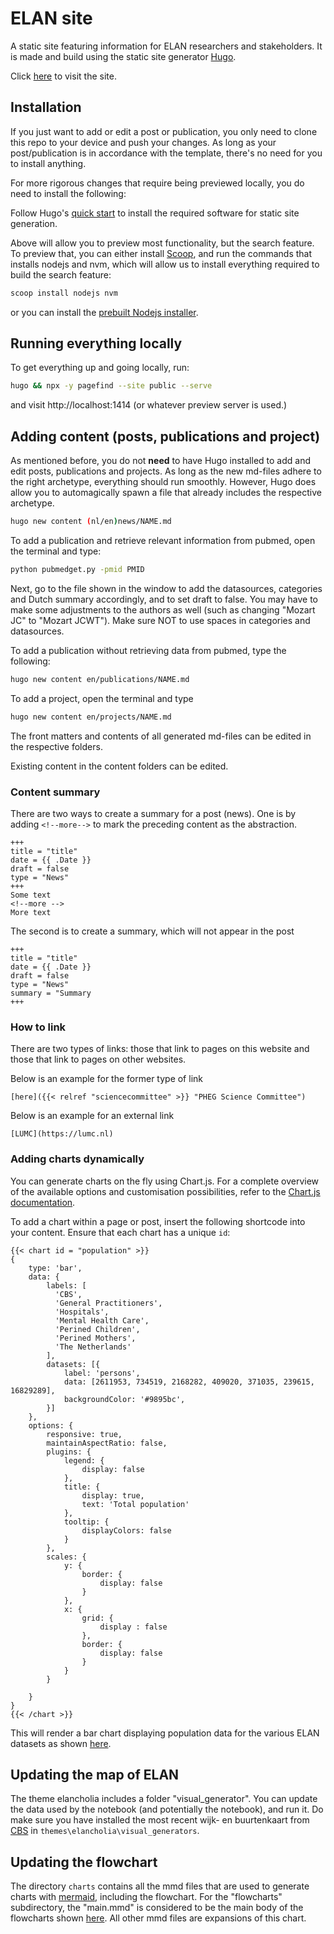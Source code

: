 # ELAN site

A static site featuring information for ELAN researchers and stakeholders.
It is made and build using the static site generator [Hugo](https://gohugo.io/).

Click [here]( https://elan-dcc.github.io/) to visit the site.

## Installation
If you just want to add or edit a post or publication, you only need to clone
this repo to your device and push your changes. 
As long as your post/publication is in accordance with the
template, there's no need for you to install anything.

For more rigorous changes that require being previewed locally, you
do need to install the following:

Follow Hugo's [quick start](https://gohugo.io/getting-started/quick-start/) to
install the required software for static site generation.

Above will allow you to preview most functionality, but the search feature.
To preview that, you can either install [Scoop](https://scoop.sh/), and run the commands that installs nodejs and nvm,
which will allow us to install everything required to build the search feature:

```sh
scoop install nodejs nvm
```

or you can install the [prebuilt Nodejs installer](https://nodejs.org/en/download/prebuilt-installer).

## Running everything locally

To get everything up and going locally, run:

```sh
hugo && npx -y pagefind --site public --serve
```

and visit http://localhost:1414 (or whatever preview server is used.)


## Adding content (posts, publications and project)
As mentioned before, you do not **need** to have Hugo installed to
add and edit posts, publications and projects. As long as the new
md-files adhere to the right archetype, everything should run smoothly.
However, Hugo does allow you to automagically spawn a file that already
includes the respective archetype.

```sh
hugo new content (nl/en)news/NAME.md
```

To add a publication and retrieve relevant information from pubmed, open the terminal and type:

```sh
python pubmedget.py -pmid PMID
```

Next, go to the file shown in the window to add the datasources, categories and Dutch summary accordingly, and to set draft to false. You may have to make some adjustments to the authors as well (such as changing "Mozart JC" to "Mozart JCWT"). Make sure NOT to use spaces in categories and datasources.

To add a publication without retrieving data from pubmed, type the following:

```sh
hugo new content en/publications/NAME.md
```

To add a project, open the terminal and type

```sh
hugo new content en/projects/NAME.md
```

The front matters and contents of all generated md-files can be edited 
in the respective folders.

Existing content in the content folders can be edited.

### Content summary
There are two ways to create a summary for a post (news). One is by adding
`<!--more-->` to mark the preceding content as the abstraction.

```
+++
title = "title"
date = {{ .Date }}
draft = false
type = "News"
+++
Some text
<!--more -->
More text
```

The second is to create a summary, which will not appear in the post

```
+++
title = "title"
date = {{ .Date }}
draft = false
type = "News"
summary = "Summary
+++
```

### How to link
There are two types of links: those that link to pages on this website and those
that link to pages on other websites.

Below is an example for the former type of link
```
[here]({{< relref "sciencecommittee" >}} "PHEG Science Committee")
```

Below is an example for an external link
```
[LUMC](https://lumc.nl)
```

### Adding charts dynamically
You can generate charts on the fly using Chart.js. For a complete overview of the available options and customisation possibilities, refer to the [Chart.js documentation](https://www.chartjs.org/docs/latest/).

To add a chart within a page or post, insert the following shortcode into your content. Ensure that each chart has a unique `id`:

```
{{< chart id = "population" >}}
{
    type: 'bar',
    data: {
        labels: [
          'CBS',
          'General Practitioners',
          'Hospitals',
          'Mental Health Care',
          'Perined Children',
          'Perined Mothers',
          'The Netherlands'
        ],
        datasets: [{
            label: 'persons',
            data: [2611953, 734519, 2168282, 409020, 371035, 239615, 16829289],
            backgroundColor: '#9895bc',
        }]
    },
    options: {
        responsive: true,
        maintainAspectRatio: false,
        plugins: {
            legend: {
                display: false
            },
            title: {
                display: true,
                text: 'Total population'
            },
            tooltip: {
                displayColors: false
            }
        },
        scales: {
            y: {
                border: {
                    display: false
                }
            },
            x: {
                grid: {
                    display : false
                },
                border: {
                    display: false
                }
            }
        }

    }
}
{{< /chart >}}
```
This will render a bar chart displaying population data for the various ELAN datasets as shown [here](https://elan-dcc.github.io/about_data/).

## Updating the map of ELAN
The theme elancholia includes a folder "visual_generator". You can
update the data used by the notebook (and potentially the notebook), and run it. Do make sure you have installed the most recent
wijk- en buurtenkaart from [CBS](https://www.cbs.nl/nl-nl/dossier/nederland-regionaal/geografische-data) in `themes\elancholia\visual_generators`.

## Updating the flowchart
The directory `charts` contains all the mmd files that are used to generate charts with [mermaid](https://mermaid.js.org/), including the flowchart.
For the "flowcharts" subdirectory, the "main.mmd" is considered to be the
main body of the flowcharts shown [here](https://elan-dcc.github.io/researchers/overview_getting_started/).
All other mmd files are expansions of this chart.